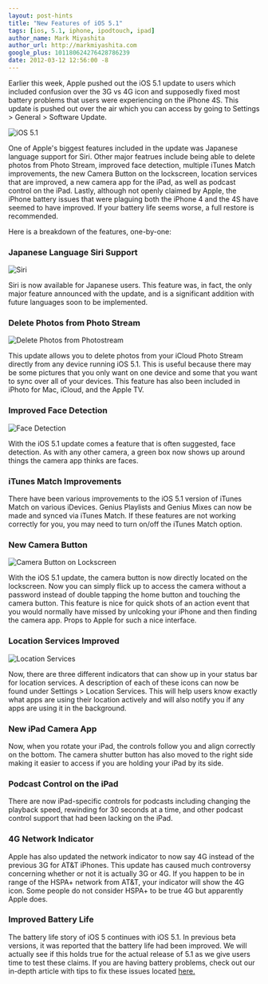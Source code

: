 ```yaml
---
layout: post-hints
title: "New Features of iOS 5.1"
tags: [ios, 5.1, iphone, ipodtouch, ipad]
author_name: Mark Miyashita
author_url: http://markmiyashita.com
google_plus: 101180624276428786239
date: 2012-03-12 12:56:00 -8
---
```


Earlier this week, Apple pushed out the iOS 5.1 update to users which included confusion over the 3G vs 4G icon and supposedly fixed most battery problems that users were experiencing on the iPhone 4S. This update is pushed out over the air which you can access by going to Settings > General > Software Update.

<img class="clear blog-image-border" src="/images/ios5.1.jpg" title="iOS 5.1">

One of Apple's biggest features included in the update was Japanese language support for Siri. Other major featrues include being able to delete photos from Photo Stream, improved face detection, multiple iTunes Match improvements, the new Camera Button on the lockscreen, location services that are improved, a new camera app for the iPad, as well as podcast control on the iPad. Lastly, although not openly claimed by Apple, the iPhone battery issues that were plaguing both the iPhone 4 and the 4S have seemed to have improved. If your battery life seems worse, a full restore is recommended.

Here is a breakdown of the features, one-by-one:

### Japanese Language Siri Support

<img class="clear blog-image-border" src="/images/japanese_siri.jpg" title="Siri">

Siri is now available for Japanese users. This feature was, in fact, the only major feature announced with the update, and is a significant addition with future languages soon to be implemented.

### Delete Photos from Photo Stream

<img class="clear blog-image-border" src="/images/photostream_delete.jpg" title="Delete Photos from Photostream">

This update allows you to delete photos from your iCloud Photo Stream directly from any device running iOS 5.1. This is useful because there may be some pictures that you only want on one device and some that you want to sync over all of your devices. This feature has also been included in iPhoto for Mac, iCloud, and the Apple TV.

### Improved Face Detection

<img class="clear blog-image-border" src="/images/face_detection.jpg" title="Face Detection">

With the iOS 5.1 update comes a feature that is often suggested, face detection. As with any other camera, a green box now shows up around things the camera app thinks are faces.

### iTunes Match Improvements

There have been various improvements to the iOS 5.1 version of iTunes Match on various iDevices. Genius Playlists and Genius Mixes can now be made and synced via iTunes Match. If these features are not working correctly for you, you may need to turn on/off the iTunes Match option.

### New Camera Button

<img class="clear blog-image-border" src="/images/camera_lockscreen.jpg" title="Camera Button on Lockscreen">

With the iOS 5.1 update, the camera button is now directly located on the lockscreen. Now you can simply flick up to access the camera without a password instead of double tapping the home button and touching the camera button. This feature is nice for quick shots of an action event that you would normally have missed by unlcoking your iPhone and then finding the camera app. Props to Apple for such a nice interface.

### Location Services Improved

<img class="clear blog-image-border" src="/images/location_services.jpg" title="Location Services">

Now, there are three different indicators that can show up in your status bar for location services. A description of each of these icons can now be found under Settings > Location Services. This will help users know exactly what apps are using their location actively and will also notify you if any apps are using it in the background.

### New iPad Camera App

Now, when you rotate your iPad, the controls follow you and align correctly on the bottom. The camera shutter button has also moved to the right side making it easier to access if you are holding your iPad by its side.

### Podcast Control on the iPad

There are now iPad-specific controls for podcasts including changing the playback speed, rewinding for 30 seconds at a time, and other podcast control support that had been lacking on the iPad.

### 4G Network Indicator

Apple has also updated the network indicator to now say 4G instead of the previous 3G for AT&T iPhones. This update has caused much controversy concerning whether or not it is actually 3G or 4G. If you happen to be in range of the HSPA+ network from AT&T, your indicator will show the 4G icon. Some people do not consider HSPA+ to be true 4G but apparently Apple does. 

### Improved Battery Life

The battery life story of iOS 5 continues with iOS 5.1. In previous beta versions, it was reported that the battery life had been improved. We will actually see if this holds true for the actual release of 5.1 as we give users time to test these claims. If you are having battery problems, check out our in-depth article with tips to fix these issues located <a href="http://hints.binaryage.com/iphone-battery-problems/">here.</a>

